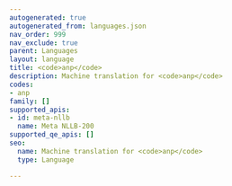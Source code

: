 ```yaml
---
autogenerated: true
autogenerated_from: languages.json
nav_order: 999
nav_exclude: true
parent: Languages
layout: language
title: <code>anp</code>
description: Machine translation for <code>anp</code>
codes:
- anp
family: []
supported_apis:
- id: meta-nllb
  name: Meta NLLB-200
supported_qe_apis: []
seo:
  name: Machine translation for <code>anp</code>
  type: Language

---
```



